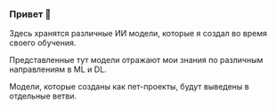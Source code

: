### Привет 👋
Здесь хранятся различные ИИ модели, которые я создал во время своего обучения.

Представленные тут модели отражают мои знания по различным направлениям в ML и DL.

Модели, которые созданы как пет-проекты, будут выведены в отдельные ветви.
